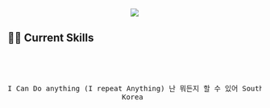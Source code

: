 
<h1 align="Center"></h1>

<div align="center">
  <img src="https://i.pinimg.com/originals/86/d7/5a/86d75a902dda5a4c6ac4b95d8a5afba4.gif"/>
</div>


<h2 align="left">🧑‍💻 Current Skills</h2>
<br>
<pre align="center">
                                                                                                                         
I Can Do anything (I repeat Anything)
         난 뭐든지 할 수 있어
             South Korea 
</pre>
